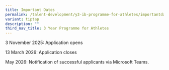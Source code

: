```yaml
---
title: Important Dates
permalink: /talent-development/y3-ib-programme-for-athletes/importantdates/
variant: tiptap
description: ""
third_nav_title: 3 Year Programme for Athletes
---
```

<p>3 November 2025: Application opens</p>
<p>13 March 2026: Application closes</p>
<p>May 2026: Notification of successful applicants via Microsoft Teams.</p>
<p></p>